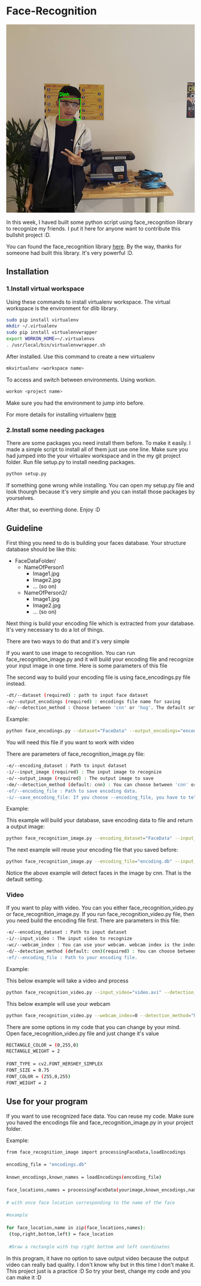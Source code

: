 # Face-Recognition

![alt text](https://raw.githubusercontent.com/bquangDinh/Face-Detection/master/output.jpg)

In this week, I haved built some python script using face_recognition library to recognize my friends. I put it here for anyone want to contribute this bullshit project :D.

You can found the face_recognition library [here](https://github.com/ageitgey/face_recognition). By the way, thanks for someone had built this library. It's very powerful :D.

## Installation
### 1.Install virtual workspace
Using these commands to install virtualenv workspace. The virtual workspace is the environment for dlib library.

```bash
sudo pip install virtualenv
mkdir ~/.virtualenv
sudo pip install virtualenvwrapper
export WORKON_HOME=~/.virtualenvs
. /usr/local/bin/virtualenvwrapper.sh
```
After installed. Use this command to create a new virtualenv

```bash
mkvirtualenv <workspace name>
```
To access and switch between environments. Using workon.

```bash
workon <project name>
```
Make sure you had the environment to jump into before.

For more details for installing virtualenv [here](
https://medium.com/@aaditya.chhabra/virtualenv-with-virtualenvwrapper-on-ubuntu-34850ab9e765)


### 2.Install some needing packages

There are some packages you need install them before. To make it easily. I made a simple script to install all of them just use one line. Make sure you had jumped into the your virtualev workspace and in the my git project folder. Run file setup.py to install needing packages.

```bash
python setup.py
```

If something gone wrong while installing. You can open my setup.py file and look thourgh because it's very simple and you can install those packages by yourselves.

After that, so everthing done. Enjoy :D

## Guideline

First thing you need to do is building your faces database. 
Your structure database should be like this:

* FaceDataFolder/
  * NameOfPerson1
      * Image1.jpg
      * Image2.jpg
      * ... (so on)
  * NameOfPerson2/
      * Image1.jpg
      * Image2.jpg
      * ... (so on)
  
 

Next thing is build your encoding file which is extracted from your database. It's very necessary to do a lot of things.

There are two ways to do that and it's very simple

If you want to use image to recognition. You can run face_recognition_image.py and it will build your encoding file and recognize your input image in one time. Here is some parameters of this file

The second way to build your encoding file is using face_encodings.py file instead.

```bash
-dt/--dataset (required) : path to input face dataset
-o/--output_encodings (required) : encodings file name for saving
-de/--detection_method : Choose between 'cnn' or 'hog'. The default setting is cnn
```
Example:

```bash
python face_encodings.py --dataset="FaceData" --output_encodings="encodings.db" --detection_method="hog"
```

You will need this file if you want to work with video

There are parameters of face_recognition_image.py file:

```bash
-e/--encoding_dataset : Path to input dataset
-i/--input_image (required) : The input image to recognize
-o/--output_image (required) : The output image to save
-de/--detection_method (default: cnn) : You can choose between 'cnn' or 'hog'. Use cnn give you more accuracy than hog but slower than hog. Make sure you have a strongly computer to do that if you don't want to wait a long time.
-ef/--encoding_file : Path to save encoding data.
-s/--save_encoding_file: If you choose --encoding_file, you have to tell the program where it should be saved.
```
Example:

This example will build your database, save encoding data to file and return a output image:

```bash
python face_recognition_image.py --encoding_dataset="FaceData" --input_image="input.jpg" --output_image="output.jpg" --detection_method="hog" --save_encoding_file
```

The next example will reuse your encoding file that you saved before:

```bash
python face_recognition_image.py --encoding_file="encoding.db" --input_image="input.jpg" --output_image="output.jpg" 
```

Notice the above example will detect faces in the image by cnn. That is the default setting.

### Video

If you want to play with video. You can you either face_recognition_video.py or face_recognition_image.py. If you run face_recognition_video.py file, then you need build the encoding file first. There are parameters in this file:

```bash
-e/--encoding_dataset : Path to input dataset
-i/--input_video : The input video to recognize
-wc/--webcam_index : You can use your webcam. webcam index is the index of the camera that you want to use in case you using many camera. By default it is 0
-d/--detection_method (default: cnn)(required) : You can choose between 'cnn' or 'hog'. Use cnn give you more accuracy than hog but slower than hog. Make sure you have a strongly computer to do that if you don't want to wait a long time. I suggest you run hog instead, cnn option will take a very long time to compute so it can lead to crash.
-ef/--encoding_file : Path to your encoding file.
```
Example:

This below example will take a video and process

```bash
python face_recognition_video.py --input_video="video.avi" --detection_method="hog" --encoding_file="encodings.db"
```

This below example will use your webcam

```bash
python face_recognition_video.py --webcam_index=0 --detection_method="hog" --encoding_file="encodings.db"
```

There are some options in my code that you can change by your mind. Open face_recognition_video.py file and just change it's value

```bash
RECTANGLE_COLOR = (0,255,0)
RECTANGLE_WEIGHT = 2

FONT_TYPE = cv2.FONT_HERSHEY_SIMPLEX
FONT_SIZE = 0.75
FONT_COLOR = (255,0,255)
FONT_WEIGHT = 2
```

## Use for your program
If you want to use recognized face data. You can reuse my code. Make sure you haved the encodings file and face_recognition_image.py in your project folder.

Example: 

```bash
from face_recognition_image import processingFaceData,loadEncodings

encoding_file = "encodings.db"

known_encodings,known_names = loadEncodings(encoding_file)

face_locations,names = processingFaceData(yourimage,known_encodings,names)

# with once face location corresponding to the name of the face

#example

for face_location,name in zip(face_locations,names):
 (top,right,bottom,left) = face_location
 
 #Draw a rectangle with top right bottom and left coordinates

```

In this program, it have no option to save output video because the output video can really bad quality. I don't know why but in this time I don't make it. This project just is a practice :D So try your best, change my code and you can make it :D

